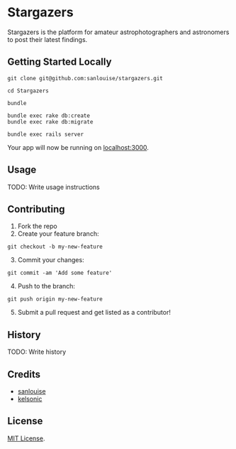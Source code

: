 # Stargazers

Stargazers is the platform for amateur astrophotographers and astronomers to post their latest findings.

## Getting Started Locally

```
git clone git@github.com:sanlouise/stargazers.git

cd Stargazers

bundle

bundle exec rake db:create
bundle exec rake db:migrate

bundle exec rails server
```

Your app will now be running on [localhost:3000](http://localhost:3000).

## Usage

TODO: Write usage instructions

## Contributing

1. Fork the repo
2. Create your feature branch: 

`git checkout -b my-new-feature`

3. Commit your changes: 

`git commit -am 'Add some feature'`

4. Push to the branch: 

`git push origin my-new-feature`

5. Submit a pull request and get listed as a contributor!

## History

TODO: Write history

## Credits

* [sanlouise](https://github.com/sanlouise)
* [kelsonic](https://github.com/kelsonic)

## License

[MIT License](LICENSE).